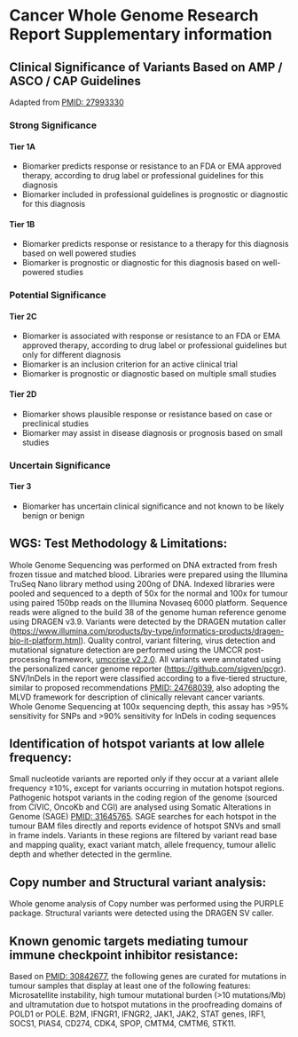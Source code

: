 # Cancer Whole Genome Research Report Supplementary information

## Clinical Significance of Variants Based on AMP / ASCO / CAP Guidelines
Adapted from [PMID: 27993330](https://pubmed.ncbi.nlm.nih.gov/27993330/)
### Strong Significance
#### Tier 1A
- Biomarker predicts response or resistance to an FDA or EMA approved therapy, according to drug label or professional guidelines for this diagnosis
- Biomarker included in professional guidelines is prognostic or diagnostic for this diagnosis

#### Tier 1B	
- Biomarker predicts response or resistance to a therapy for this diagnosis based on well powered studies
- Biomarker is prognostic or diagnostic for this diagnosis based on well-powered studies

### Potential Significance
#### Tier 2C
- Biomarker is associated with response or resistance to an FDA or EMA approved therapy, according to drug label or professional guidelines but only for different diagnosis
- Biomarker is an inclusion criterion for an active clinical trial
- Biomarker is prognostic or diagnostic based on multiple small studies

#### Tier 2D
- Biomarker shows plausible response or resistance based on case or preclinical studies
- Biomarker may assist in disease diagnosis or prognosis based on small studies

### Uncertain Significance
#### Tier 3
- Biomarker has uncertain clinical significance and not known to be likely benign or benign

## WGS: Test Methodology & Limitations:
Whole Genome Sequencing was performed on DNA extracted from fresh frozen tissue and matched blood. Libraries were prepared using the Illumina TruSeq Nano library method using 200ng of DNA. Indexed libraries were pooled and sequenced to a depth of 50x for the normal and 100x for tumour using paired 150bp reads on the Illumina Novaseq 6000 platform. Sequence reads were aligned to the build 38 of the genome human reference genome using DRAGEN v3.9. Variants were detected by the DRAGEN mutation caller (https://www.illumina.com/products/by-type/informatics-products/dragen-bio-it-platform.html). Quality control, variant filtering, virus detection and mutational signature detection are performed using the UMCCR post-processing framework, [umccrise v2.2.0](https://github.com/umccr/umccrise). All variants were annotated using the personalized cancer genome reporter (https://github.com/sigven/pcgr). SNV/InDels in the report were classified according to a five-tiered structure, similar to proposed recommendations [PMID: 24768039](https://pubmed.ncbi.nlm.nih.gov/24768039/), also adopting the MLVD framework for description of clinically relevant cancer variants. Whole Genome Sequencing at 100x sequencing depth, this assay has >95% sensitivity for SNPs and >90% sensitivity for InDels in coding sequences

## Identification of hotspot variants at low allele frequency:
Small nucleotide variants are reported only if they occur at a variant allele frequency ≥10%, except for variants occurring in mutation hotspot regions. Pathogenic hotspot variants in the coding region of the genome (sourced from CIVIC, OncoKb and CGI) are analysed using Somatic Alterations in Genome (SAGE) [PMID: 31645765](https://pubmed.ncbi.nlm.nih.gov/31645765/).  SAGE searches for each hotspot in the tumour BAM files directly and reports evidence of hotspot SNVs and small in frame indels. Variants in these regions are filtered by variant read base and mapping quality, exact variant match, allele frequency, tumour allelic depth and whether detected in the germline.

## Copy number and Structural variant analysis:
Whole genome analysis of Copy number was performed using the PURPLE package. Structural variants were detected using the DRAGEN SV caller. 

## Known genomic targets mediating tumour immune checkpoint inhibitor resistance:
Based on [PMID: 30842677](https://pubmed.ncbi.nlm.nih.gov/30842677/), the following genes are curated for mutations in tumour samples that display at least one of the following features: Microsatellite instability, high tumour mutational burden (>10 mutations/Mb) and ultramutation due to hotspot mutations in the proofreading domains of POLD1 or POLE. B2M, IFNGR1, IFNGR2, JAK1, JAK2, STAT genes, IRF1, SOCS1, PIAS4, CD274, CDK4, SPOP, CMTM4, CMTM6, STK11.
